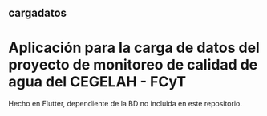 ## cargadatos ##

# Aplicación para la carga de datos del proyecto de monitoreo de calidad de agua del CEGELAH - FCyT #

Hecho en Flutter, dependiente de la BD no incluida en este repositorio.
